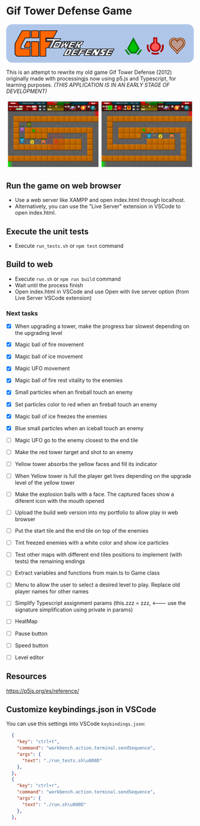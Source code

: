 # Gif Tower Defense Game

![git tower defense banner](https://github.com/darellanodev/gif-tower-defense/blob/main/img/github_readme/banner.png?raw=true)

This is an attempt to rewrite my old game Gif Tower Defense (2012) originally made with processingjs now using p5.js and Typescript, for learning purposes. _(THIS APPLICATION IS IN AN EARLY STAGE OF DEVELOPMENT)_

![git tower defense screenshots](https://github.com/darellanodev/gif-tower-defense/blob/main/img/github_readme/screenshots.png?raw=true)

## Run the game on web browser

- Use a web server like XAMPP and open index.html through localhost.
- Alternatively, you can use the "Live Server" extension in VSCode to open index.html.

## Execute the unit tests

- Execute `run_tests.sh` or `npm test` command

## Build to web

- Execute `run.sh` or `npm run build` command
- Wait until the process finish
- Open index.html in VSCode and use Open with live server option (from Live Server VSCode extension)

### Next tasks

- [x] When upgrading a tower, make the progress bar slowest depending on the upgrading level
- [x] Magic ball of fire movement
- [x] Magic ball of ice movement
- [x] Magic UFO movement
- [x] Magic ball of fire rest vitality to the enemies
- [x] Small particles when an fireball touch an enemy
- [x] Set particles color to red when an fireball touch an enemy
- [x] Magic ball of ice freezes the enemies
- [x] Blue small particles when an iceball touch an enemy
- [ ] Magic UFO go to the enemy closest to the end tile
- [ ] Make the red tower target and shot to an enemy
- [ ] Yellow tower absorbs the yellow faces and fill its indicator
- [ ] When Yellow tower is full the player get lives depending on the upgrade level of the yellow tower
- [ ] Make the explosion balls with a face. The captured faces show a diferent icon with the mouth opened
- [ ] Upload the build web version into my portfolio to allow play in web browser
- [ ] Put the start tile and the end tile on top of the enemies

- [ ] Tint freezed enemies with a white color and show ice particles
- [ ] Test other maps with different end tiles positions to implement (with tests) the remaining endings
- [ ] Extract variables and functions from main.ts to Game class
- [ ] Menu to allow the user to select a desired level to play. Replace old player names for other names
- [ ] Simplify Typescript assignment params (this.zzz = zzz, <--- use the signature simplification using private in params)
- [ ] HeatMap
- [ ] Pause button
- [ ] Speed button
- [ ] Level editor

## Resources

<https://p5js.org/es/reference/>

## Customize keybindings.json in VSCode

You can use this settings into VSCode `keybindings.json`:

```json
  {
    "key": "ctrl+t",
    "command": "workbench.action.terminal.sendSequence",
    "args": {
      "text": "./run_tests.sh\u000D"
    },
  },
  {
    "key": "ctrl+r",
    "command": "workbench.action.terminal.sendSequence",
    "args": {
      "text": "./run.sh\u000D"
    },
  },
```
